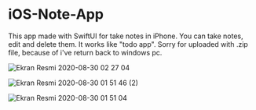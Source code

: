 # iOS-Note-App
This app made with SwiftUI for take notes in iPhone. You can take notes, edit and delete them. It works like "todo app". 
Sorry for uploaded with .zip file, because of i've return back to windows pc.

![Ekran Resmi 2020-08-30 02 27 04](https://user-images.githubusercontent.com/53935759/116749745-0f6b0980-aa0a-11eb-9ba6-d0859a1d6a97.png)

![Ekran Resmi 2020-08-30 01 51 46 (2)](https://user-images.githubusercontent.com/53935759/116750191-c10a3a80-aa0a-11eb-9b0e-b4b3728a500b.png)

![Ekran Resmi 2020-08-30 01 51 04](https://user-images.githubusercontent.com/53935759/116750208-c6678500-aa0a-11eb-8d07-9b9ff0d4d11b.png)
